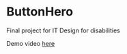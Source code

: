 # ButtonHero
Final project for IT Design for disabilities

Demo video [here](https://vimeo.com/396985870)

